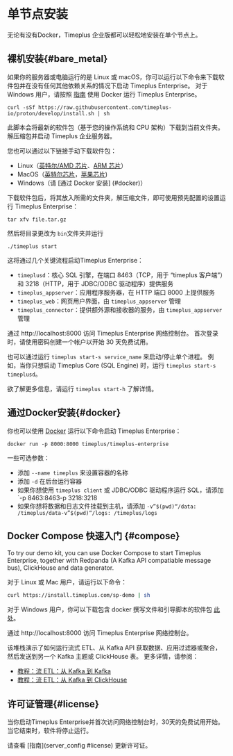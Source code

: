 # 单节点安装

无论有没有Docker，Timeplus 企业版都可以轻松地安装在单个节点上。

## 裸机安装{#bare_metal}

如果你的服务器或电脑运行的是 Linux 或 macOS，你可以运行以下命令来下载软件包并在没有任何其他依赖关系的情况下启动 Timeplus Enterprise。 对于 Windows 用户，请按照 [指南](#docker) 使用 Docker 运行 Timeplus Enterprise。

```shell
curl -sSf https://raw.githubusercontent.com/timeplus-io/proton/develop/install.sh | sh
```

此脚本会将最新的软件包（基于您的操作系统和 CPU 架构）下载到当前文件夹。 解压缩包并启动 Timeplus 企业服务器。

您也可以通过以下链接手动下载软件包：

- Linux（[英特尔/AMD 芯片](https://install.timeplus.com/latest-linux-amd64.tar.gz)、[ARM 芯片](https://install.timeplus.com/latest-linux-arm64.tar.gz)）
- MacOS（[英特尔芯片](https://install.timeplus.com/latest-darwin-amd64.tar.gz)，[苹果芯片](https://install.timeplus.com/latest-darwin-arm64.tar.gz))
- Windows（请 [通过 Docker 安装] (#docker)）

下载软件包后，将其放入所需的文件夹，解压缩文件，即可使用预先配置的设置运行 Timeplus Enterprise：

```shell
tar xfv file.tar.gz
```

然后将目录更改为 `bin`文件夹并运行

```shell
./timeplus start
```

这将通过几个关键流程启动Timeplus Enterprise：

- `timeplusd`：核心 SQL 引擎，在端口 8463（TCP，用于 “timeplus 客户端”）和 3218（HTTP，用于 JDBC/ODBC 驱动程序）提供服务
- `timeplus_appserver`：应用程序服务器，在 HTTP 端口 8000 上提供服务
- `timeplus_web`：网页用户界面，由 `timeplus_appserver` 管理
- `timeplus_connector`：提供额外源和接收器的服务，由 `timeplus_appserver` 管理

通过 http://localhost:8000 访问 Timeplus Enterprise 网络控制台。 首次登录时，请使用密码创建一个帐户以开始 30 天免费试用。

也可以通过运行 `timeplus start-s service_name` 来启动/停止单个进程。 例如，当你只想启动 Timeplus Core (SQL Engine) 时，运行 `timeplus start-s timeplusd`。

欲了解更多信息，请运行 `timeplus start-h` 了解详情。

## 通过Docker安装{#docker}

你也可以使用 [Docker](https://www.docker.com/get-started/) 运行以下命令启动 Timeplus Enterprise：

```shell
docker run -p 8000:8000 timeplus/timeplus-enterprise
```

一些可选参数：

- 添加 `--name timeplus` 来设置容器的名称
- 添加 `-d` 在后台运行容器
- 如果你想使用 `timeplus client` 或 JDBC/ODBC 驱动程序运行 SQL，请添加 \`-p 8463:8463-p 3218:3218
- 如果你想将数据和日志文件挂载到主机，请添加 `-v”$(pwd)“/data: /timeplus/data-v”$(pwd)“/logs: /timeplus/logs`

## Docker Compose 快速入门 {#compose}

To try our demo kit, you can use Docker Compose to start Timeplus Enterprise, together with Redpanda (A Kafka API compatiable message bus), ClickHouse and data generator.

对于 Linux 或 Mac 用户，请运行以下命令：

```bash
curl https://install.timeplus.com/sp-demo | sh
```

对于 Windows 用户，你可以下载包含 docker 撰写文件和引导脚本的软件包 [此处](https://timeplus.io/dist/timeplus_enterprise/sp-demo-20240522.zip)。

通过 http://localhost:8000 访问 Timeplus Enterprise 网络控制台。

该堆栈演示了如何运行流式 ETL、从 Kafka API 获取数据、应用过滤器或聚合，然后发送到另一个 Kafka 主题或 ClickHouse 表。 更多详情，请参阅：

- [教程：流 ETL：从 Kafka 到 Kafka](教程-sql-etl)
- [教程：流 ETL：从 Kafka 到 ClickHouse](教程-sql-etl-kafka-to-ch)

## 许可证管理{#license}

当你启动Timeplus Enterprise并首次访问网络控制台时，30天的免费试用开始。 当它结束时，软件将停止运行。

请查看 [指南](server_config #license) 更新许可证。
